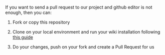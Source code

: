 If you want to send a pull request to our project and github editor is not enough, then you can:

1. Fork or copy this repository

2. Clone on your local environment and run your wiki installation following [this guide](https://help.github.com/articles/setting-up-your-github-pages-site-locally-with-jekyll/)

3. Do your changes, push on your fork and create a Pull Request for us
